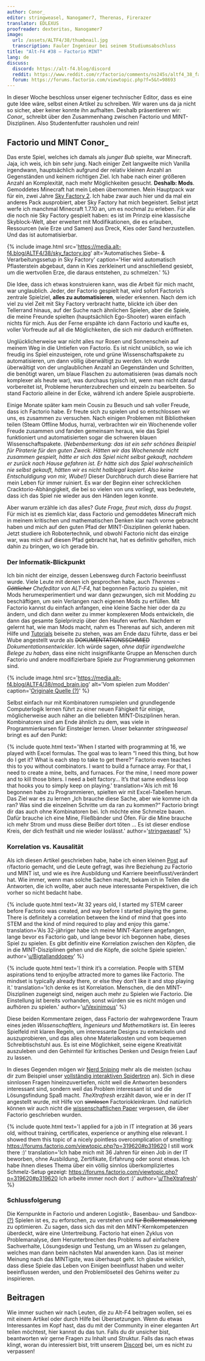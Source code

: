 ```yaml
---
author: Conor_
editor: stringweasel, Nanogamer7, Therenas, Firerazer
translator: EDLEXUS
proofreader: dexteritas, Nanogamer7
image:
  url: /assets/ALTF4/38/thumbnail.jpg
  transcription: Fauler Ingenieur bei seinem Studiumsabschluss
title: "Alt-F4 #38 – Factorio MINT"
lang: de
discuss:
  discord: https://alt-f4.blog/discord
  reddit: https://www.reddit.com/r/factorio/comments/ns245s/altf4_38_facstemrio/
  forum: https://forums.factorio.com/viewtopic.php?f=5&t=98693
---
```


In dieser Woche beschloss unser eigener technischer Editor, dass es eine gute Idee wäre, selbst einen Artikel zu schreiben. Wir waren uns da ja nicht so sicher, aber keiner konnte ihn aufhalten. Deshalb präsentieren wir: *Conor_* schreibt über den Zusammenhang zwischen Factorio und MINT-Disziplinen. Also Studentenfutter rausholen und rein!

## Factorio und MINT <author>Conor_</author>

Das erste Spiel, welches ich damals als *junger Bub* spielte, war Minecraft. Jaja, ich weis, ich bin sehr jung. Nach einiger Zeit langweilte mich Vanilla irgendwann, hauptsächlich aufgrund der relativ kleinen Anzahl an Gegenständen und keinem richtigen Ziel. Ich habe nach einer größeren Anzahl an Komplexität, nach mehr Möglichkeiten gesucht. **Deshalb: Mods**. Gemoddetes Minecraft hat mein Leben übernommen. Mein Hauptpack war für ein, zwei Jahre [Sky Factory 2](https://atlauncher.com/pack/skyfactory). Ich habe zwar auch hier und da mal ein anderes Pack ausprobiert, aber Sky Factory hat mich begeistert. Selbst jetzt werfe ich manchmal Minecraft 1.7.10 an, um es nochmal zu erleben. Für alle die noch nie Sky Factory gespielt haben: es ist im Prinzip eine klassische Skyblock-Welt, aber erweitert mit Modifikationen, die es erlauben, Ressourcen (wie Erze und Samen) aus Dreck, Kies oder Sand herzustellen. Und das ist automatisierbar.

{% include image.html src='https://media.alt-f4.blog/ALTF4/38/sky_factory.jpg' alt='Automatisches Siebe- & Verarbeitungssetup in Sky Factory' caption='Hier wird automatisch Pflasterstein abgebaut, dann in Kies zerkleinert und anschließend gesiebt, um die wertvollen Erze, die daraus entstehen, zu schmelzen.' %}

Die Idee, dass ich etwas konstruieren kann, was die Arbeit für mich macht, war unglaublich. Jeder, der Factorio gespielt hat, wird sofort Factorio’s zentrale Spielziel, **alles zu automatisieren**, wieder erkennen. Nach dem ich viel zu viel Zeit mit Sky Factory verbracht hatte, blickte ich über den Tellerrand hinaus, auf der Suche nach ähnlichen Spielen, aber die Spiele, die meine Freunde spielten (hauptsächlich Ego-Shooter) waren einfach nichts für mich. Aus der Ferne erspähte ich dann Factorio und kaufte es, voller Vorfreude auf all die Möglichkeiten, die sich mir dadurch eröffneten.

Unglücklicherweise war nicht alles nur Rosen und Sonnenschein auf meinem Weg in die Untiefen von Factorio. Es ist nicht unüblich, so wie ich freudig ins Spiel einzusteigen, rote und grüne Wissenschaftspakete zu automatisieren, um dann völlig überwältigt zu werden. Ich wurde überwältigt von der unglaublichen Anzahl an Gegenständen und Schritten, die benötigt waren, um blaue Flaschen zu automatisieren (was damals noch komplexer als heute war), was durchaus typisch ist, wenn man nicht darauf vorbereitet ist, Probleme herunterzubrechen und einzeln zu bearbeiten. So stand Factorio alleine in der Ecke, während ich andere Spiele ausprobierte.

Einige Monate später kam mein Cousin zu Besuch und sah voller Freude, dass ich Factorio habe. Er freute sich zu spielen und so entschlossen wir uns, es zusammen zu versuchen. Nach einigen Problemen mit Bibliotheken teilen (Steam Offline Modus, hurra), verbrachten wir ein Wochenende voller Freude zusammen und fanden gemeinsam heraus, wie das Spiel funktioniert und automatisierten sogar die schweren blauen Wissenschaftspakete. (*Nebenbemerkung: das ist ein sehr schönes Beispiel für Piraterie für den guten Zweck. Hätten wir das Wochenende nicht zusammen gespielt, hätte er sich das Spiel nicht selbst gekauft, nachdem er zurück nach Hause gefahren ist. Er hätte sich das Spiel wahrscheinlich nie selbst gekauft, hätten wir es nicht halblegal kopiert. Also keine Entschuldigung von mir, Wube!)* Dieser Durchbruch durch diese Barriere hat mein Leben für immer ruiniert. Es war der Beginn einer schrecklichen Cracktorio-Abhängigkeit, die bei so vielen von uns vorliegt, was bedeutete, dass ich das Spiel nie wieder aus den Händen legen konnte.

Aber warum erzähle ich das alles? *Gute Frage, freut mich, dass du fragst.* Für mich ist es ziemlich klar, dass Factorio und gemoddetes Minecraft mich in meinem kritischen und mathematischen Denken klar nach vorne gebracht haben und mich auf den guten Pfad der MINT-Disziplinen gelenkt haben. Jetzt studiere ich Robotertechnik, und obwohl Factorio nicht das einzige war, was mich auf diesen Pfad gebracht hat, hat es definitiv geholfen, mich dahin zu bringen, wo ich gerade bin.

### Der Informatik-Blickpunkt

Ich bin nicht der einzige, dessen Lebensweg durch Factorio beeinflusst wurde. Viele Leute mit denen ich gesprochen habe, auch *Therenas – ~~Göttlicher~~ Chefeditor von ALT-F4*, hat begonnen Factorio zu spielen, mit Mods herumexperimentiert und war dann gezwungen, sich mit Modding zu beschäftigen, um sein Verlangen nach eigenen Mods zu erfüllen. Mit Factorio kannst du einfach anfangen, eine kleine Sache hier oder da zu ändern, und dich dann weiter zu immer komplexeren Mods entwickeln, die dann das gesamte Spielprinzip über den Haufen werfen. Nachdem er gelernt hat, wie man Mods macht, nahm es Therenas auf sich, anderen mit Hilfe und [Tutorials](https://github.com/ClaudeMetz/UntitledGuiGuide/wiki) beiseite zu stehen, was am Ende dazu führte, dass er bei Wube angestellt wurde als ~~DOKUMENTATIONSSCHMIED~~ *Dokumentationsentwickler*. Ich würde sagen, *ohne dafür irgendwelche Belege zu haben*, dass eine nicht insignifikante Gruppe an Menschen durch Factorio und andere modifizierbare Spiele zur Programmierung gekommen sind.

{% include image.html src='https://media.alt-f4.blog/ALTF4/38/mod_brain.jpg' alt='Vom spielen zum Modden' caption='<a href="https://discord.com/channels/139677590393716737/306402592265732098/672169819696791582">Originale Quelle (?)</a>' %}

Selbst einfach nur mit Kombinatoren rumspielen und grundlegende Computerlogik lernen führt zu einer neuen Fähigkeit für einige, möglicherweise auch näher an die beliebten MINT-Disziplinen heran. Kombinatoren sind am Ende ähnlich zu dem, was viele in Programmierkursen für Einsteiger lernen. Unser bekannter *stringweasel* bringt es auf den Punkt:

{% include quote.html text='When I started with programming at 16, we played with Excel formulas. The goal was to learn “I need this thing, but how do I get it? What is each step to take to get there?” Factorio even teaches this to you without combinators. I want to build a furnace array. For that, I need to create a mine, belts, and furnaces. For the mine, I need more power and to kill those biters. I need a belt factory... It’s that same endless loop that hooks you to simply keep on playing.' translation='Als ich mit 16 begonnen habe zu Programmieren, spielten wir mit Excel-Tabellen herum. Das Ziel war es zu lernen „Ich brauche diese Sache, aber wie komme ich da ran? Was sind die einzelnen Schritte um da ran zu kommen?“ Factorio bringt dir das auch ohne Kombinatoren bei. Ich möchte eine Schmelze bauen. Dafür brauche ich eine Mine, Fließbänder und Öfen. Für die Mine brauche ich mehr Strom und muss diese Beißer dort töten ... Es ist dieser endlose Kreis, der dich festhält und nie wieder loslässt.' author='<a href="https://github.com/AlternativeFFFF/Alt-F4/pull/492#discussion_r641456118">stringweasel</a>' %}
### Korrelation vs. Kausalität

Als ich diesen Artikel geschrieben habe, habe ich einen kleinen [Post](https://www.reddit.com/r/factorio/comments/n8gpes/factorio_and_stem_careers/) auf r/factorio gemacht, und die Leute gefragt, was ihre Beziehung zu Factorio und MINT ist, und wie es ihre Ausbildung und Karriere beeinflusst/verändert hat. Wie immer, wenn man solche Sachen macht, bekam ich in Teilen die Antworten, die ich wollte, aber auch neue interessante Perspektiven, die ich vorher so nicht bedacht habe.

{% include quote.html text='At 32 years old, I started my STEM career before Factorio was created, and way before I started playing the game. There is definitely a correlation between the kind of mind that goes into STEM and the kind of mind required to play and enjoy this game.' translation='Als 32-jähriger habe ich meine MINT-Karriere angefangen, lange bevor es Factorio gab, und lange bevor ich begonnen habe, dieses Spiel zu spielen. Es gibt definitiv eine Korrelation zwischen den Köpfen, die in die MINT-Disziplinen gehen und die Köpfe, die solche Spiele spielen.' author='<a href="https://www.reddit.com/r/factorio/comments/n8gpes/factorio_and_stem_careers/gxiwjwy?utm_source=share&utm_medium=web2x&context=3">u/Bigtallanddopey</a>' %}

{% include quote.html text='I think it’s a correlation. People with STEM aspirations tend to enjoy/be attracted more to games like Factorio. The mindset is typically already there, or else they don’t like it and stop playing it.' translation='Ich denke es ist Korrelation. Menschen, die den MINT-Disziplinen zugeneigt sind, neigen auch mehr zu Spielen wie Factorio. Die Einstellung ist bereits vorhanden, sonst würden sie es nicht mögen und aufhören zu spielen.' author='<a href="https://www.reddit.com/r/factorio/comments/n8gpes/factorio_and_stem_careers/gxif1dj?utm_source=share&utm_medium=web2x&context=3">u/Vexinimous</a>' %}

Diese beiden Kommentare zeigen, dass Factorio der wahrgewordene Traum eines jeden *Wissenschaftlers, Ingenieurs und Mathematikers* ist. Ein leeres Spielfeld mit klaren Regeln, um interessante Designs zu entwickeln und auszuprobieren, und das alles ohne Materialkosten und vom bequemen Schreibtischstuhl aus. Es ist eine Möglichkeit, seine eigene Kreativität auszuleben und den Gehirnteil für kritisches Denken und Design freien Lauf zu lassen.

In dieses Gegenden mögen wir [Nerd Sniping](https://xkcd.com/356/) mehr als die meisten (schau dir zum Beispiel unser [vollständig interaktiven Spidertron](https://alt-f4.blog/ALTF4-12/#building-spidertron-for-the-web-xthexder) an). Sich in diese sinnlosen Fragen hineinzuvertiefen, nicht weil die Antworten besonders interessant sind, sondern weil das Problem interessant ist und die Lösungsfindung Spaß macht. *TheXtrafresh* erzählt davon, wie er in der IT angestellt wurde, mit Hilfe von ~~sinnlosen~~ Factoriokleinkram. Und natürlich können wir auch nicht die [wissenschaftlichen Paper](https://arxiv.org/abs/2102.04871) vergessen, die über Factorio geschrieben wurden.

{% include quote.html text='I applied for a job in IT integration at 36 years old, without training, certificates, experience or anything else relevant. I showed them this topic of a nicely pointless overcomplication of smelting: <a href="https://forums.factorio.com/viewtopic.php?p=319620#p319620">https://forums.factorio.com/viewtopic.php?p=319620#p319620</a> I still work there :)' translation='Ich habe mich mit 36 Jahren für einen Job in der IT beworben, ohne Ausbildung, Zertifikate, Erfahrung oder sonst etwas. Ich habe ihnen dieses Thema über ein völlig sinnlos überkompliziertes Schmelz-Setup gezeigt: <a href="https://forums.factorio.com/viewtopic.php?p=319620#p319620">https://forums.factorio.com/viewtopic.php?p=319620#p319620</a> Ich arbeite immer noch dort :)' author='<a href="https://www.reddit.com/r/factorio/comments/n8gpes/factorio_and_stem_careers/gxj9g1x?utm_source=share&utm_medium=web2x&context=3">u/TheXtrafresh</a>' %}
### Schlussfolgerung

Die Kernpunkte in Factorio und anderen Logistik-, Basenbau- und Sandbox- [(?)](https://www.reddit.com/r/factorio/comments/9z8x5m/does_factorio_merit_the_creation_of_a_new/) Spielen ist es, zu erforschen, zu verstehen und ~~für Beißermassakrierung~~ zu optimieren. Zu sagen, dass sich das mit den MINT-Kernkompetenzen überdeckt, wäre eine Untertreibung. Factorio hat einen Zyklus von Problemanalyse, dem Herunterbrechen des Problems auf einfachere Sachverhalte, Lösungsdesign und Testung, um an Wissen zu gelangen, welches man dann beim nächsten Mal anwenden kann. Das ist meiner Meinung nach das MINTigste, was überhaupt geht. Ich glaube wirklich, dass diese Spiele das Leben von Einigen beeinflusst haben und weiter beeinflussen werden, und den Problemlöseteil des Gehirns weiter zu inspirieren.

## Beitragen

Wie immer suchen wir nach Leuten, die zu Alt-F4 beitragen wollen, sei es mit einem Artikel oder durch Hilfe bei Übersetzungen. Wenn du etwas Interessantes im Kopf hast, das du mit der Community in einer eleganten Art teilen möchtest, hier kannst du das tun. Falls du dir unsicher bist, beantworten wir gerne Fragen zu Inhalt und Struktur. Falls das nach  etwas klingt, woran du interessiert bist, tritt unserem [Discord](https://alt-f4.blog/discord) bei, um es nicht zu verpassen!
